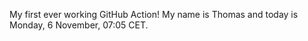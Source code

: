 My first ever working GitHub Action!
My name is Thomas and today is Monday, 6 November, 07:05 CET. 
